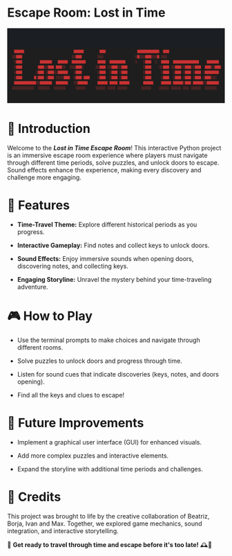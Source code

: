# Escape Room: Lost in Time

<img src="Images\LostInTimePNG.png" alt="drawing" width="1000"/>


# 📝 Introduction

Welcome to the **_Lost in Time Escape Room_**! This interactive Python project is an immersive escape room experience where players must navigate through different time periods, solve puzzles, and unlock doors to escape. Sound effects enhance the experience, making every discovery and challenge more engaging.

# 👾 Features

- **Time-Travel Theme:** Explore different historical periods as you progress.

- **Interactive Gameplay:** Find notes and collect keys to unlock doors.

- **Sound Effects:** Enjoy immersive sounds when opening doors, discovering notes, and collecting keys.

- **Engaging Storyline:** Unravel the mystery behind your time-traveling adventure.

# 🎮 How to Play

- Use the terminal prompts to make choices and navigate through different rooms.

- Solve puzzles to unlock doors and progress through time.

- Listen for sound cues that indicate discoveries (keys, notes, and doors opening).

- Find all the keys and clues to escape!

# 🚀 Future Improvements

- Implement a graphical user interface (GUI) for enhanced visuals.

- Add more complex puzzles and interactive elements.

- Expand the storyline with additional time periods and challenges.

# 👥 Credits

This project was brought to life by the creative collaboration of Beatriz, Borja, Ivan and Max. Together, we explored game mechanics, sound integration, and interactive storytelling. 


🎵 **Get ready to travel through time and escape before it's too late!** 🕰️🔑
